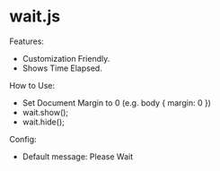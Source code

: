 wait.js
=======

Features:
 
 - Customization Friendly.
 - Shows Time Elapsed.

How to Use:

 - Set Document Margin to 0 (e.g. body { margin: 0 })
 - wait.show();
 - wait.hide();

Config:

 - Default message: Please Wait

